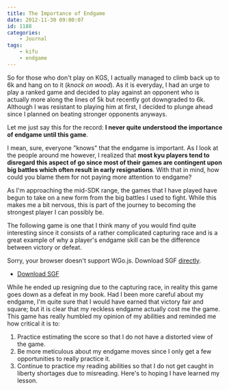 ```yaml
---
title: The Importance of Endgame
date: 2012-11-30 09:00:07
id: 1188
categories:
	- Journal
tags:
	- kifu
	- endgame
---
```


So for those who don't play on KGS, I actually managed to climb back up to 6k and hang on to it (*knock on wood*). As it is everyday, I had an urge to play a ranked game and decided to play against an opponent who is actually more along the lines of 5k but recently got downgraded to 6k. Although I was resistant to playing him at first, I decided to plunge ahead since I planned on beating stronger opponents anyways.

Let me just say this for the record: **I never quite understood the importance of endgame until this game**.

I mean, sure, everyone "knows" that the endgame is important. As I look at the people around me however, I realized that **most kyu players tend to disregard this aspect of go since most of their games are contingent upon big battles which often result in early resignations**. With that in mind, how could you blame them for not paying more attention to endgame?

As I'm approaching the mid-SDK range, the games that I have played have begun to take on a new form from the big battles I used to fight. While this makes me a bit nervous, this is part of the journey to becoming the strongest player I can possibly be.

The following game is one that I think many of you would find quite interesting since it consists of a rather complicated capturing race and is a great example of why a player's endgame skill can be the difference between victory or defeat.

<article>
	<section data-wgo="/kifu/2012/2012.11.30-The-Importance-of-Endgame.sgf" data-wgo-enablewheel="false" style="width: 100%">
	  <p>Sorry, your browser doesn't support WGo.js. Download SGF <a href="/kifu/2012/2012.11.30-The-Importance-of-Endgame.sgf">directly</a>.</p>
	</section>
	<div><ul><li><a href="/kifu/2012/2012.11.30-The-Importance-of-Endgame.sgf">Download SGF</a></li></ul></div>
</article>

While he ended up resigning due to the capturing race, in reality this game goes down as a defeat in my book. Had I been more careful about my endgame, I'm quite sure that I would have earned that victory fair and square; but it is clear that my reckless endgame actually cost me the game. This game has really humbled my opinion of my abilities and reminded me how critical it is to:

1.  Practice estimating the score so that I do not have a distorted view of the game.
2.  Be more meticulous about my endgame moves since I only get a few opportunities to really practice it.
3.  Continue to practice my reading abilities so that I do not get caught in liberty shortages due to misreading.
Here's to hoping I have learned my lesson.